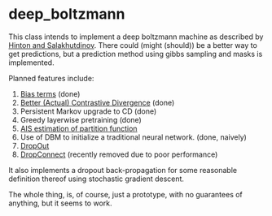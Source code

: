 deep_boltzmann
==============
This class intends to implement a deep boltzmann machine as described by [Hinton and Salakhutdinov][5]. There could (might (should)) be a better way to get predictions, but a prediction method using gibbs sampling and masks is implemented.


Planned features include: 


1.  [Bias terms][3] (done)
1.  [Better (Actual) Contrastive Divergence][1] (done)
1.  Persistent Markov upgrade to CD (done)
1.  Greedy layerwise pretraining (done)
2.  [AIS estimation of partition function][2]
3.  Use of DBM to initialize a traditional neural network. (done, naively)
3. [DropOut][6] 
4. [DropConnect][4] (recently removed due to poor performance) 

It also implements a dropout back-propagation for some reasonable definition thereof using stochastic gradient descent.

The whole thing, is, of course, just a prototype, with no guarantees of anything, but it seems to work.


[1]: https://www.cs.toronto.edu/~hinton/absps/efficientDBM.pdf
[2]: http://www.cs.toronto.edu/~rsalakhu/papers/dbn_ais.pdf
[3]: https://www.cs.toronto.edu/~hinton/absps/guideTR.pdf
[4]: http://cs.nyu.edu/~wanli/dropc/dropc.pdf
[5]: https://www.cs.toronto.edu/~hinton/absps/dbm.pdf
[6]: http://arxiv.org/pdf/1207.0580
